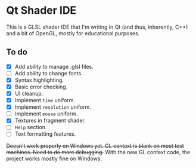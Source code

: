 # Qt Shader IDE
This is a GLSL shader IDE that I'm writing in Qt (and thus, inherently, C++) and a bit of OpenGL, mostly for educational purposes.

## To do
- [x] Add ability to manage .glsl files.
- [ ] Add ability to change fonts.
- [x] Syntax highlighting.
- [x] Basic error checking.
- [x] UI cleanup.
- [x] Implement ```time``` uniform.
- [x] Implement ```resolution``` uniform.
- [ ] Implement ```mouse``` uniform.
- [x] Textures in fragment shader.
- [ ] ```Help``` section.
- [ ] Text formatting features.

~~Doesn't work properly on Windows yet. GL context is blank on most test machines. Need to do more debugging.~~
With the new GL context code, the project works mostly fine on Windows.
